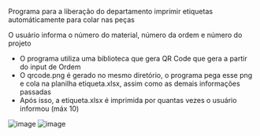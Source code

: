 Programa para a liberação do departamento imprimir etiquetas automáticamente para colar nas peças

O usuário informa o número do material, número da ordem e número do projeto

- O programa utiliza uma biblioteca que gera QR Code que gera a partir do input de Ordem
- O qrcode.png é gerado no mesmo diretório, o programa pega esse png e cola na planilha etiqueta.xlsx, assim como as demais informações passadas
- Após isso, a etiqueta.xlsx é imprimida por quantas vezes o usuário informou (máx 10)

![image](https://github.com/danielss0n/Impressora-QR-CODE/assets/82897131/77960808-68f6-4ce1-81e9-675accf1b0d1)
![image](https://github.com/danielss0n/Impressora-QR-CODE/assets/82897131/d1742326-4806-47a8-8f39-e1a26c66a8b6)

